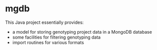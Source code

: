 # mgdb

This Java project essentially provides:

- a model for storing genotyping project data in a MongoDB database
- some facilities for filtering genotyping data
- import routines for various formats
